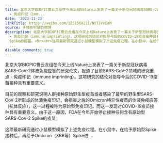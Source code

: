 ```yaml
---
title: 北京大学BIOPIC曹云龙组在今天上线Nature上发表了一篇关于新型冠状病毒SARS-CoV-2体液免疫应答的研究论文，报道了目前SARS-CoV-2领域的研究重点
  - 免疫印记（imm...
date: '2023-11-23'
linkTitle: https://weibo.com/1251560221/NtTJVvEaM
source: 子陵在听歌的微博
description: 北京大学BIOPIC曹云龙组在今天上线Nature上发表了一篇关于新型冠状病毒SARS-CoV-2体液免疫应答的研究论文，报道了目前SARS-CoV-2领域的研究重点
  - 免疫印记（immune imprinting）。这项研究的结论对指导今后的COVID-19疫苗接种具有重要意义。<br><br>目前的观察和研究说明人群接种原始野生型疫苗或者感染了最早的野生型SARS-CoV-2所形成的体液免疫印记，会损害之后的Omicron特异性疫苗的体液免疫应答（抗体反应），这一过程被称为原始型免疫印记。而这一发现对COVID-19疫苗接种具有重要意义，由于这一原因，FDA在今年开始停止接种任何含有原始型SARS-CoV-2
  Spike的疫苗。<br><br>这项最新研究通过小鼠模型模拟了上述免疫过程。在小鼠中，在给予原始型Spike接种后，再给予Omicron（XBB等）Spike进
  ...
disable_comments: true
---
```

北京大学BIOPIC曹云龙组在今天上线Nature上发表了一篇关于新型冠状病毒SARS-CoV-2体液免疫应答的研究论文，报道了目前SARS-CoV-2领域的研究重点 - 免疫印记（immune imprinting）。这项研究的结论对指导今后的COVID-19疫苗接种具有重要意义。<br><br>目前的观察和研究说明人群接种原始野生型疫苗或者感染了最早的野生型SARS-CoV-2所形成的体液免疫印记，会损害之后的Omicron特异性疫苗的体液免疫应答（抗体反应），这一过程被称为原始型免疫印记。而这一发现对COVID-19疫苗接种具有重要意义，由于这一原因，FDA在今年开始停止接种任何含有原始型SARS-CoV-2 Spike的疫苗。<br><br>这项最新研究通过小鼠模型模拟了上述免疫过程。在小鼠中，在给予原始型Spike接种后，再给予Omicron（XBB等）Spike进 ...
